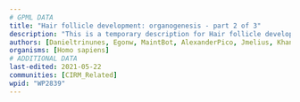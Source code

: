```yaml
---
# GPML DATA
title: "Hair follicle development: organogenesis - part 2 of 3"
description: "This is a temporary description for Hair follicle development: organogenesis - part 2 of 3"
authors: [Danieltrinunes, Egonw, MaintBot, AlexanderPico, Jmelius, Khanspers, DeSl, Eweitz]
organisms: [Homo sapiens]
# ADDITIONAL DATA
last-edited: 2021-05-22
communities: [CIRM_Related]
wpid: "WP2839"
---
```

